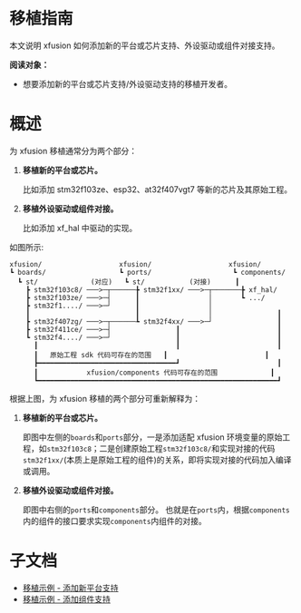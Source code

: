 # 移植指南

本文说明 xfusion 如何添加新的平台或芯片支持、外设驱动或组件对接支持。

**阅读对象：**

- 想要添加新的平台或芯片支持/外设驱动支持的移植开发者。

# 概述

为 xfusion 移植通常分为两个部分：

1. **移植新的平台或芯片。**

   比如添加 stm32f103ze、esp32、at32f407vgt7 等新的芯片及其原始工程。

1. **移植外设驱动或组件对接。**

   比如添加 xf_hal 中驱动的实现。

如图所示:

```
xfusion/                   xfusion/                   xfusion/
┗ boards/                  ┗ ports/                    ┗ components/
  ┗ st/             (对应)   ┗ st/           (对接)      ┃
    ┣ stm32f103c8/ ───>─┬──────╊ stm32f1xx/ ───>─┬───────╊ xf_hal/
    ┣ stm32f103ze/ ───>─┤      ┃                 │       ┗ .../
    ┣ stm32f1..../ ───>─┘      ┃                 │
    ┃                          ┃                 │                ┃
    ┣ stm32f407zg/ ───>─┬──────┺ stm32f4xx/ ───>─┘                ┃
    ┣ stm32f411ce/ ───>─┤                ┃                        ┃
    ┗ stm32f4..../ ───>─┘                ┃                        ┃
      ┃                                  ┃                        ┃
      ┃   原始工程 sdk 代码可存在的范围   ┃                        ┃
      ┣━━━━━━━━━━━━━━━━━━━━━━━━━━━━━━━━━━┛                        ┃
      ┃            xfusion/components 代码可存在的范围             ┃
      ┗━━━━━━━━━━━━━━━━━━━━━━━━━━━━━━━━━━━━━━━━━━━━━━━━━━━━━━━━━━━┛
```

根据上图，为 xfusion 移植的两个部分可重新解释为：

1. **移植新的平台或芯片。**

   即图中左侧的`boards`和`ports`部分，一是添加适配 xfusion 环境变量的原始工程，如`stm32f103c8`；二是创建原始工程`stm32f103c8/`和实现对接的代码`stm32f1xx/`(本质上是原始工程的组件)的关系，即将实现对接的代码加入编译或调用。

1. **移植外设驱动或组件对接。**

   即图中右侧的`ports`和`components`部分。
   也就是在`ports`内，根据`components`内的组件的接口要求实现`components`内组件的对接。

# 子文档

- [移植示例 - 添加新平台支持](./porting_new_platform_support.md)
- [移植示例 - 添加组件支持](./porting_component_support.md)
